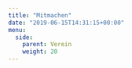 ```yaml
---
title: "Mitmachen"
date: "2019-06-15T14:31:15+00:00"
menu:
  side:
    parent: Verein
    weight: 20
---
```

